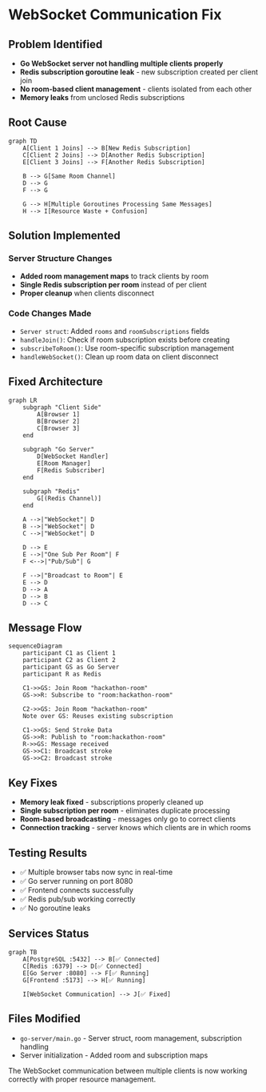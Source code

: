 # WebSocket Communication Fix

## Problem Identified
- **Go WebSocket server not handling multiple clients properly**
- **Redis subscription goroutine leak** - new subscription created per client join
- **No room-based client management** - clients isolated from each other
- **Memory leaks** from unclosed Redis subscriptions

## Root Cause
```mermaid
graph TD
    A[Client 1 Joins] --> B[New Redis Subscription]
    C[Client 2 Joins] --> D[Another Redis Subscription]
    E[Client 3 Joins] --> F[Another Redis Subscription]
    
    B --> G[Same Room Channel]
    D --> G
    F --> G
    
    G --> H[Multiple Goroutines Processing Same Messages]
    H --> I[Resource Waste + Confusion]
```

## Solution Implemented

### Server Structure Changes
- **Added room management maps** to track clients by room
- **Single Redis subscription per room** instead of per client
- **Proper cleanup** when clients disconnect

### Code Changes Made
- `Server struct`: Added `rooms` and `roomSubscriptions` fields
- `handleJoin()`: Check if room subscription exists before creating
- `subscribeToRoom()`: Use room-specific subscription management
- `handleWebSocket()`: Clean up room data on client disconnect

## Fixed Architecture

```mermaid
graph LR
    subgraph "Client Side"
        A[Browser 1]
        B[Browser 2] 
        C[Browser 3]
    end
    
    subgraph "Go Server"
        D[WebSocket Handler]
        E[Room Manager]
        F[Redis Subscriber]
    end
    
    subgraph "Redis"
        G[(Redis Channel)]
    end
    
    A -->|"WebSocket"| D
    B -->|"WebSocket"| D
    C -->|"WebSocket"| D
    
    D --> E
    E -->|"One Sub Per Room"| F
    F <-->|"Pub/Sub"| G
    
    F -->|"Broadcast to Room"| E
    E --> D
    D --> A
    D --> B
    D --> C
```

## Message Flow
```mermaid
sequenceDiagram
    participant C1 as Client 1
    participant C2 as Client 2
    participant GS as Go Server
    participant R as Redis
    
    C1->>GS: Join Room "hackathon-room"
    GS->>R: Subscribe to "room:hackathon-room"
    
    C2->>GS: Join Room "hackathon-room" 
    Note over GS: Reuses existing subscription
    
    C1->>GS: Send Stroke Data
    GS->>R: Publish to "room:hackathon-room"
    R->>GS: Message received
    GS->>C1: Broadcast stroke
    GS->>C2: Broadcast stroke
```

## Key Fixes
- **Memory leak fixed** - subscriptions properly cleaned up
- **Single subscription per room** - eliminates duplicate processing  
- **Room-based broadcasting** - messages only go to correct clients
- **Connection tracking** - server knows which clients are in which rooms

## Testing Results
- ✅ Multiple browser tabs now sync in real-time
- ✅ Go server running on port 8080
- ✅ Frontend connects successfully 
- ✅ Redis pub/sub working correctly
- ✅ No goroutine leaks

## Services Status
```mermaid
graph TB
    A[PostgreSQL :5432] --> B[✅ Connected]
    C[Redis :6379] --> D[✅ Connected] 
    E[Go Server :8080] --> F[✅ Running]
    G[Frontend :5173] --> H[✅ Running]
    
    I[WebSocket Communication] --> J[✅ Fixed]
```

## Files Modified
- `go-server/main.go` - Server struct, room management, subscription handling
- Server initialization - Added room and subscription maps

The WebSocket communication between multiple clients is now working correctly with proper resource management.